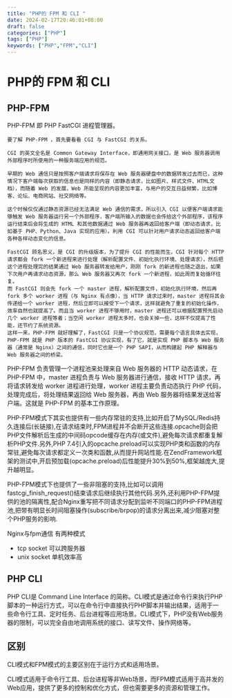 ```yaml
---
title: "PHP的 FPM 和 CLI "
date: 2024-02-17T20:46:01+08:00
draft: false
categories: ["PHP"]
tags: ["PHP"]
keywords: ["PHP","FPM","CLI"]
---
```



# PHP的 FPM 和 CLI 

##  PHP-FPM
  PHP-FPM 即 PHP FastCGI 进程管理器。
  
    要了解 PHP-FPM ，首先要看看 CGI 与 FastCGI 的关系。

    CGI 的英文全名是 Common Gateway Interface，即通用网关接口，是 Web 服务器调用外部程序时所使用的一种服务端应用的规范。

    早期的 Web 通信只是按照客户端请求将保存在 Web 服务器硬盘中的数据转发过去而已，这种情况下客户端每次获取的信息也是同样的内容（即静态请求，比如图片、样式文件、HTML文档），而随着 Web 的发展，Web 所能呈现的内容更加丰富，与用户的交互日益频繁，比如博客、论坛、电商网站、社交网络等。

    这个时候仅仅通过静态资源已经无法满足 Web 通信的需求，所以引入 CGI 以便客户端请求能够触发 Web 服务器运行另一个外部程序，客户端所输入的数据也会传给这个外部程序，该程序运行结束后会将生成的 HTML 和其他数据通过 Web 服务器再返回给客户端（即动态请求，比如基于 PHP、Python、Java 实现的应用）。利用 CGI 可以针对用户请求动态返回给客户端各种各样动态变化的信息。

    FastCGI 顾名思义，是 CGI 的升级版本，为了提升 CGI 的性能而生，CGI 针对每个 HTTP 请求都会 fork 一个新进程来进行处理（解析配置文件、初始化执行环境、处理请求），然后把这个进程处理完的结果通过 Web 服务器转发给用户，刚刚 fork 的新进程也随之退出，如果下次用户再请求动态资源，那么 Web 服务器又再次 fork 一个新进程，如此周而复始循环往复。
    而 FastCGI 则会先 fork 一个 master 进程，解析配置文件，初始化执行环境，然后再 fork 多个 worker 进程（与 Nginx 有点像），当 HTTP 请求过来时，master 进程将其会传递给一个 worker 进程，然后立即可以接受下一个请求，这样就避免了重复的初始化操作，效率自然也就提高了。而且当 worker 进程不够用时，master 进程还可以根据配置预先启动几个 worker 进程等着；当空闲 worker 进程太多时，也会关掉一些，这样不仅提高了性能，还节约了系统资源。
    这样一来，PHP-FPM 就好理解了，FastCGI 只是一个协议规范，需要每个语言具体去实现，PHP-FPM 就是 PHP 版本的 FastCGI 协议实现，有了它，就是实现 PHP 脚本与 Web 服务器（通常是 Nginx）之间的通信，同时它也是一个 PHP SAPI，从而构建起 PHP 解释器与 Web 服务器之间的桥梁。

  PHP-FPM 负责管理一个进程池来处理来自 Web 服务器的 HTTP 动态请求，在 PHP-FPM 中，master 进程负责与 Web 服务器进行通信，接收 HTTP 请求，再将请求转发给 worker 进程进行处理，worker 进程主要负责动态执行 PHP 代码，处理完成后，将处理结果返回给 Web 服务器，再由 Web 服务器将结果发送给客户端。这就是 PHP-FPM 的基本工作原理。

  PHP-FPM模式下其实也提供有一些内存常驻的支持,比如开启了MySQL/Redis持久连接后(长链接),在请求结束时,FPM进程并不会断开这些连接.opcache则会把PHP文件解析后生成的中间码opcode缓存在内存(或文件),避免每次请求都重复解析PHP文件.另外,PHP 7.4引入的opcache.preload可以实现PHP类和函数的内存常驻,避免每次请求都定义一次类和函数,从而提升网站性能.在ZendFramework框架的测试中,开启预加载(opcache.preload)后性能提升30%到50%,框架越庞大,提升越明显。

  PHP-FPM模式下也提供了一些非阻塞的支持,比如可以调用fastcgi_finish_request()结束请求后继续执行其他代码.另外,还利用PHP-FPM提供的池的隔离性,配合Nginx重写把不同请求分配到监听不同端口的PHP-FPM进程池,把带有明显长时间阻塞操作(subscribe/brpop)的请求分离出来,减少阻塞对整个PHP服务的影响.

  Nginx与fpm通信 有两种模式

  * tcp socket 可以跨服务器
  * unix socket 单机效率高

   
## PHP CLI
  PHP CLI是 Command Line Interface 的简称。CLI模式是通过命令行来执行PHP脚本的一种运行方式，可以在命令行中直接执行PHP脚本并输出结果，适用于一些命令行工具、定时任务、后台进程等应用场景。CLI模式下，PHP没有Web服务器的限制，可以完全自由地调用系统的接口、读写文件、操作网络等。

## 区别
CLI模式和FPM模式的主要区别在于运行方式和适用场景。

CLI模式适用于命令行工具、后台进程等非Web场景，而FPM模式适用于高并发的Web应用，提供了更多的控制和优化方式，但也需要更多的资源和管理工作。